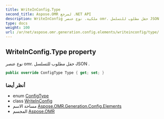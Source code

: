 ```yaml
---
title: WriteInConfig.Type
second_title: Aspose.OMR لمرجع .NET API
description: WriteInConfig ملكية. نوع عنصر omr. حقل مطلوب للتسلسل JSON .
type: docs
weight: 100
url: /ar/net/aspose.omr.generation.config.elements/writeinconfig/type/
---
```

## WriteInConfig.Type property

نوع عنصر omr. حقل مطلوب للتسلسل JSON .

```csharp
public override ConfigType Type { get; set; }
```

### أنظر أيضا

* enum [ConfigType](../../../aspose.omr.generation.config.enums/configtype/)
* class [WriteInConfig](../)
* مساحة الاسم [Aspose.OMR.Generation.Config.Elements](../../writeinconfig/)
* المجسم [Aspose.OMR](../../../)


